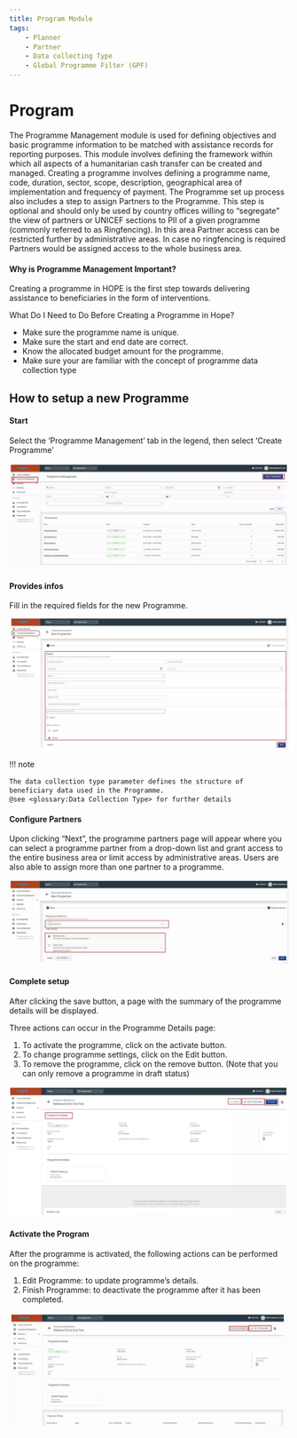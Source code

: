 ```yaml
---
title: Program Module
tags:
    - Planner
    - Partner
    - Data collecting Type
    - Global Programme Filter (GPF)
---
```


# Program 

The Programme Management module is used for defining objectives and basic programme information to be matched with assistance records for reporting purposes. This module involves defining the framework within which all aspects of a humanitarian cash transfer can be created and managed. Creating a programme involves defining a programme name, code, duration, sector, scope, description, geographical area of implementation and frequency of payment. The Programme set up process also includes a step to assign Partners to the Programme. This step is optional and should only be used by country offices willing to “segregate” the view of partners or UNICEF sections to PII of a given programme (commonly referred to as Ringfencing). In this area Partner access can be restricted further by administrative areas. In case no ringfencing is required Partners would be assigned access to the whole business area.

####  Why is Programme Management Important? 

Creating a programme in HOPE is the first step towards delivering assistance to beneficiaries in the form of interventions.

What Do I Need to Do Before Creating a Programme in Hope? 

- Make sure the programme name is unique. 
- Make sure the start and end date are correct. 
- Know the allocated budget amount for the programme.
- Make sure your are familiar with the concept of programme data collection type

## How to setup a new Programme

#### Start 

Select the ‘Programme Management’ tab in the legend, then select ‘Create Programme’

![Image](_screenshots/program/1.png)

#### Provides infos

Fill in the required fields for the new Programme.

![Image](_screenshots/program/2.png)


!!! note 

    The data collection type parameter defines the structure of beneficiary data used in the Programme. 
    @see <glossary:Data Collection Type> for further details 


#### Configure Partners

Upon clicking “Next”, the programme partners page will appear where you can select a programme partner from a drop-down list and grant access to the entire business area or limit access by administrative areas. Users are also able to assign more than one partner to a programme.

![Image](_screenshots/program/3.png)

#### Complete setup

After clicking the save button, a page with the summary of the programme details will be displayed. 

Three actions can occur in the Programme Details page: 

1. To activate the programme, click on the activate button.
1. To change programme settings, click on the Edit button.
1. To remove the programme, click on the remove button. (Note that you can only remove a programme in draft status)

![Image](_screenshots/program/4.png)

#### Activate the Program

After the programme is activated, the following actions can be performed on the programme: 

1. Edit Programme: to update programme’s details.
1. Finish Programme: to deactivate the programme after it has been completed.

![Image](_screenshots/program/5.png)
